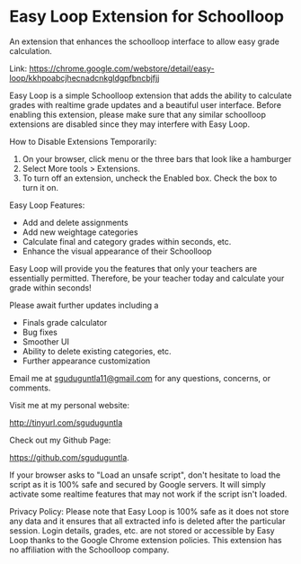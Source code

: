 Easy Loop Extension for Schoolloop
================================
An extension that enhances the schoolloop interface to allow easy grade calculation.

Link: https://chrome.google.com/webstore/detail/easy-loop/kkhpoabcjhecnadcnkgldgpfbncbjfjj

Easy Loop is a simple Schoolloop extension that adds the ability to calculate grades with realtime grade updates and a beautiful user interface. Before enabling this extension, please make sure that any similar schoolloop extensions are disabled since they may interfere with Easy Loop. 

How to Disable Extensions Temporarily: 

1. On your browser, click menu or the three bars that look like a hamburger
2. Select More tools > Extensions.
3. To turn off an extension, uncheck the Enabled box. Check the box to turn it on.

Easy Loop Features:  

 - Add and delete assignments
 - Add new weightage categories
 - Calculate final and category grades within seconds, etc.
 - Enhance the visual appearance of their Schoolloop 

Easy Loop will provide you the features that only your teachers are essentially permitted. Therefore, be your teacher today and calculate your grade within seconds! 

Please await further updates including a

 - Finals grade calculator
 - Bug fixes
 - Smoother UI
 - Ability to delete existing categories, etc. 
 - Further appearance customization

Email me at sguduguntla11@gmail.com for any questions, concerns, or comments. 

Visit me at my personal website: 

http://tinyurl.com/sguduguntla 

Check out my Github Page: 

https://github.com/sguduguntla. 

If your browser asks to "Load an unsafe script", don't hesitate to load the script as it is 100% safe and secured by Google servers. It will simply activate some realtime features that may not work if the script isn't loaded. 

Privacy Policy: Please note that Easy Loop is 100% safe as it does not store any data and it ensures that all extracted info is deleted after the particular session. Login details, grades, etc. are not stored or accessible by Easy Loop thanks to the Google Chrome extension policies. This extension has no affiliation with the Schoolloop company. 
